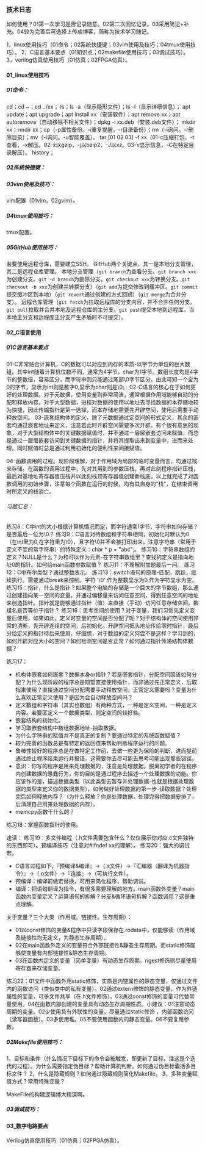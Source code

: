 ### 技术日志
如何使用？01第一次学习是否记录随意。02第二次回忆记录。03采用简记+补充。04较为完善后可选择上传成博客，简称为技术学习随记。

1，linux使用技巧（01命令；02系统快捷键；03vim使用及技巧；04tmux使用技巧）。
2，C语言基本要点（01知识点；02makefile使用技巧；03调试技巧）。
3，verilog仿真使用技巧（01仿真；02FPGA仿真）。

#### 01_linux使用技巧
##### 01命令：
cd；cd ~；cd ../xx；
ls；ls -a（显示隐形文件）；ls -l（显示详细信息）；
apt update；apt upgrade；apt install xx（安装软件）；apt remove xx；apt autoremove（自动移除不相关文件）；dpkg -i xx.deb（安装.deb文件）；
mkdir xx；rmdir xx；cp（-p属性备份。-i重复提醒。-r目录备份）；rm（-i询问。-r删除目录）；mv（-i询问。-u智能覆盖）。
tar (01 02 03) -f xx（01-c压缩打包，-t查看，-x解压。02-z以gzip，-j以bzip2，-J以xz。03-v显示信息，-C在特定目录解压）。
history；

##### 02系统快捷键：

##### 03vim使用及技巧：
vim配置（01vim。02gvim）。

##### 04tmux使用技巧：
tmux配置。

##### 05GitHub使用技巧：
若要使用远程仓库，需要建立SSH。
GitHub两个关键点，其一是本地分支管理，其二是远程仓库管理。
本地分支管理（`git branch`为查看分支。`git branch xxx`为创建分支。`git -d branch`为删除分支。`git checkout xxx`为转换分支。`git checkout -b xxx`为创建并转换分支）（`git add`为提交修改到缓冲区。`git commit`提交缓冲区到本地）（`git revert`通过创建的方式回朔）（`git merge`为合并分支）。
远程仓库管理（`git fetch`为拉取远程库的分支内容，并不合并任何分支。`git pull`拉取并合并本地及远程仓库的主分支。`git push`提交本地到远程库，当本地主分支和远程库主分支产生矛盾时不可提交）。

#### 02_C语言使用
##### 01C语言基本要点
01-C非常贴合计算机，C的数据可以对应到内存的本质-以字节为单位的巨大数组。其中int随着计算机位数不同，通常为4字节。char为1字节。数组长度均是4字节的整数倍，容易区分，而字符串则只能通过尾部\0字节区分。由此可知一个全为0的字节，显示为int则是数字0,显示为char则是\0。
02-C语言的核心在于如何更好的处理数据。对于元数据，使用变量则非常简洁，通常根据作用域能够自动的分配和释放内存。对于大型数据，进程对数据的使用以地址去寻找数据的本存储地较为快捷，因此传输指针是第一选择，而本存储地需要先开辟空间，使用后需要手动释放空间。
03-嵌套结构体的定义，除了元数据通过定空间的形式定义，其余的嵌套均通过嵌套地址来定义，注意若此时开辟空间需要多次开辟。有个很有意思的现象，对于大型结构体中的关键数据赋值时，并不通过一层层嵌套访问来赋值，而总是通过一层层嵌套访问到关键数据的指针，并将其提取出来到变量中，进而来处理。同时赋值时总是通过利用初始化的便利性来间接赋值。

04-函数调用的过程。现阶段理解，对于作用域为局部的临时变量而言，均通过栈来存储。在函数的调用过程中，先对其用到的参数压栈，再对此刻程序指针压栈，最后对基地址寄存器值压栈并以此刻栈顶寄存器值创建新栈底。以上就完成了对函数调用的初始步骤，注意每个函数在运行的时候，均有其自身的“栈”，在结束调用时所定义的栈消亡。

###### 习题汇总：
练习8：C中int的大小根据计算机情况而定，而字符通常1字节，字符串如何存储？是否最后一位为\0？
练习9：C语言对待数组和字符串相同，初始化时默认为0（在int里为0,在字符里为\0），且字符\0并不会被打印出来。注意字符串（常用于定义不变的常字符串）的特殊定义：char * p = "abc";。
练习10：字符串数组的定义？NULL是什么？为和可以作为元素-在字符串数组里？查找的定义是指向地址0的指针。如何给main函数参数赋值？
练习11：不理解附加题最后一问。
练习12：C中布尔类型？通过整数表示。
练习13：switch语句的原理-匹配，跳跃，继续执行。需要通过break来控制。字符 '\0' 作为整数显示为0,作为字符显示为空。
练习15：指针，什么是指针？如果整个电脑的存储是一个巨大的字节数组，那么通过创建指向某一空间的变量，并通过偏移量来访问任意空间，得到任意空间的地址来创造指针。指针就是能够通过指针（值）来直接（手动）访问任意存储空间。数组名是否等价于指针？
练习16：思考空间的使用？对于变量，我们习惯先定义变量后使用，如果如此，定义时变量的空间是否分配了呢？对于结构体的空间使用非常的清晰，先开辟连续的空间，后初始化。开辟空间把头地址传给零时指针，最后分给定义的指针待后来使用。仔细想，对于数组的定义何尝不是这样？学习到的，如何开辟对应大小的空间？如何检测空间是否正常？如何通过指针传递结构体数据？

练习17：
* 机构体嵌套如何嵌套？数据本身or指针？若是嵌套指针，分配空间因该如何分配？为什么现阶段的程序总是期望直接使用指针，而非通过先正常定义，后取指来使用？直接通过空间分配需要手动释放空间，正常定义需要吗？变量为什么喜欢正常定义使用？是因为会自动释放空间吗？
* 定义数组和字符串（其实也数组）有两种方式，一种是定义空间，一种是定义内容。若要区定义一个数据类型，则定空间的较好些。
* 嵌套结构的初始化。
* 学习取嵌套结构中数组数据地址-抽取数据。
* 为什么字符串的赋值并不是真正的复制？要通过特定的系统函数赋值？
* 较为完善的函数总是有特定的返回值来帮助判断程序运行的问题。
* 鲁棒性较好的程序总是在做特定工作前，去做一些更为保险的判断，进而提前通过终止程序结束运行并报错。这需要你去尽可能去思考可能出现那些错误。
* 意识：你写的程序是用来处理数据的，注意是处理数据。脱离初学者的在程序内创建数据的愚蠢行为，你的目的是通过程序去描述一个处理数据的功能。你应该作的是，描述数据类型（以此类型去暂存并处理数据-也就是根据处理数据的类型来定义你的数据类型），如何做好处理数据的第一步-读取数据？处理完后如何释放内存？（为什么释放？你是处理数据，处理完得把数据安排了，后清理自己用来处理数据的内存）。
* memcpy函数干什么的？

练习18：掌握函数指针的使用。

速读：
练习19：多文件编程（.h文件需要包含什么？仅仅展示你对应.c文件独特的东西即可）。预编译技巧（注意对#ifndef xx的理解）。
练习20：强大的调试宏。
* C语言过程如下，『预编译&编译』->（.s文件）->『汇编器（翻译为机器指令）』->（.o文件）->『连接』->（可执行文件）。
* 预编译：编译前做宏替换，可用来简化程序，帮助调试。
* 编译：把语句翻译为指令，有很多需要理解的地方。main函数外变量？main函数内变量定义？运算语句的拆解？分支&循环语句拆解？函数调用？这是重点理解。

关于变量？三个大类（作用域。链接性。生存周期）：
* 01以const修饰的变量&程序中只读字段保存在.rodata中，仅能够读（作用域及链接性均无定义，为静态生存周期）。
* 02在main函数外定义的变量符合外部链接性&静态生存周期。而static修饰能够使变量有内部链接性&静态生存周期。
* 03在函数内定义的变量（简单变量）有动态生存周期。rigest修饰则尽量使用寄存器来存储变量。

练习22：01文件中函数外用static修饰，实质是内链属性的静态变量，仅通过文件内的函数访问（类似类中的私有变量）。02通过extern修饰的静态变量，作为外链属性的变量，可多文件共享（在.h文件修饰）。03通过const修饰的变量可代替常量使用。04在函数内部创建的变量具有动态生存周期性质。小建议：01注意动态周期的变量。02少使用具有外联性的变量，尽量通过static修饰 ，内部函数访问（读写器函数）。03多使用堆。05不要使用函数内的静态变量。06不要复用参数。




##### 02Makefile使用技巧：
1，目标和条件（什么情况下目标下的命令会被触发，即更新了目标，注这是个迭代的过程）。为什么需要指定伪目标？帮助计算机判断。如何通过伪目标囊括多目标文件？
2，什么是隐藏规则？如何通过隐藏规则简化Makefile。
3，多种变量赋值方式？常用特殊变量？

MakeFile的构建逻辑博大精深啊。

##### 03调试技巧：



#### 03_数字电路要点
Verilog仿真使用技巧（01仿真；02FPGA仿真）。
